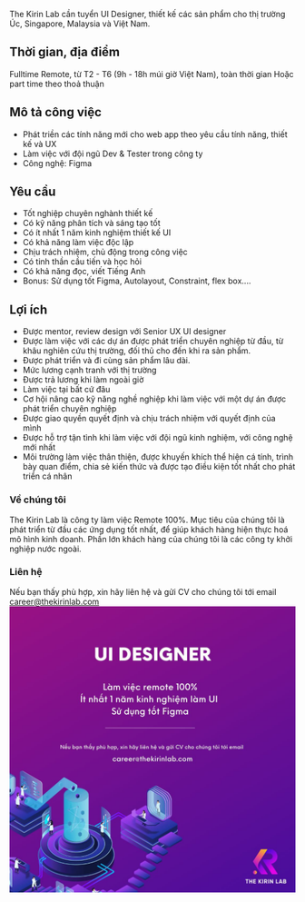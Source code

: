 The Kirin Lab cần tuyển UI Designer, thiết kế các sản phẩm cho thị trường Úc, Singapore, Malaysia và Việt Nam.

## Thời gian, địa điểm
Fulltime Remote, từ T2 - T6 (9h - 18h múi giờ Việt Nam), toàn thời gian
Hoặc part time theo thoả thuận

## Mô tả công việc
* Phát triền các tính năng mới cho web app theo yêu cầu tính năng, thiết kế và UX
* Làm việc với đội ngũ Dev & Tester trong công ty
* Công nghệ: Figma

## Yêu cầu
* Tốt nghiệp chuyên nghành thiết kế
* Có kỹ năng phân tích và sáng tạo tốt
* Có ít nhất 1 năm kinh nghiệm thiết kế UI
* Có khả năng làm việc độc lập
* Chịu trách nhiệm, chủ động trong công việc
* Có tinh thần cầu tiến và học hỏi
* Có khả năng đọc, viết Tiếng Anh
* Bonus: Sử dụng tốt Figma, Autolayout, Constraint, flex box....

## Lợi ích
* Được mentor, review design với Senior UX UI designer
* Được làm việc với các dự án được phát triển chuyên nghiệp từ đầu, từ khâu nghiên cứu thị trường, đối thủ cho đến khi ra sản phẩm.
* Được phát triển và đi cùng sản phẩm lâu dài.
* Mức lương cạnh tranh với thị trường
* Được trả lương khi làm ngoài giờ
* Làm việc tại bất cứ đâu
* Cơ hội nâng cao kỹ năng nghề nghiệp khi làm việc với một dự án được phát triển chuyên nghiệp
* Được giao quyền quyết định và chịu trách nhiệm với quyết định của mình
* Được hỗ trợ tận tình khi làm việc với đội ngũ kinh nghiệm, với công nghệ mới nhất
* Môi trường làm việc thân thiện, được khuyến khích thể hiện cá tính, trình bày quan điểm, chia sẻ kiến thức và được tạo điều kiện tốt nhất cho phát triển cá nhân

### Về chúng tôi
The Kirin Lab là công ty làm việc Remote 100%. Mục tiêu của chúng tôi là phát triển từ đầu các ứng dụng tốt nhất, để giúp khách hàng hiện thực hoá mô hình kinh doanh. Phần lớn khách hàng của chúng tôi là các công ty khởi nghiệp nước ngoài.

### Liên hệ
Nếu bạn thấy phù hợp, xin hãy liên hệ và gửi CV cho chúng tôi tới email career@thekirinlab.com
![Job Poster](/images/ui_designer.jpg)
